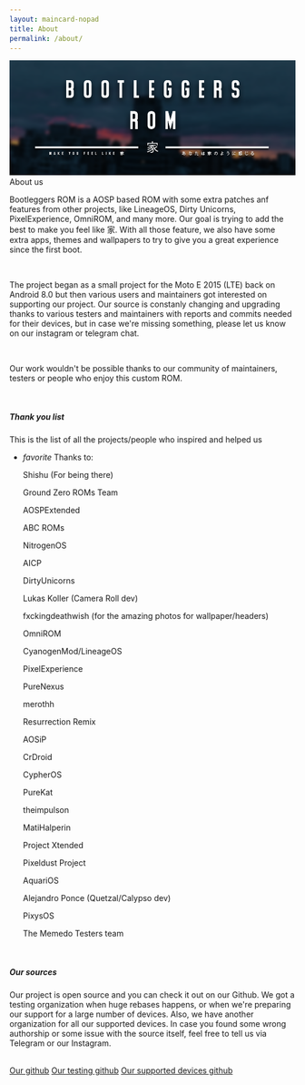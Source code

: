 ```yaml
---
layout: maincard-nopad
title: About
permalink: /about/
---
```

<div class="card-image">
	<img src="https://github.com/BootleggersROM/ExtraStuff/raw/pasta/threadfiles/00-banner.png">
	<span class="card-title">About us</span>
</div>
<div class="card-content">
	<p>Bootleggers ROM is a AOSP based ROM with some extra patches anf features from other projects, like LineageOS, Dirty Unicorns, PixelExperience, OmniROM, and many more. Our goal is trying to add the best to make you feel like 家. With all those feature, we also have some extra apps, themes and wallpapers to try to give you a great experience since the first boot.</p><br>
	<p>The project began as a small project for the Moto E 2015 (LTE) back on Android 8.0 but then various users and maintainers got interested on supporting our project. Our source is constanly changing and upgrading thanks to various testers and maintainers with reports and commits needed for their devices, but in case we're missing something, please let us know on our instagram or telegram chat.</p><br>
	<p>Our work wouldn't be possible thanks to our community of maintainers, testers or people who enjoy this custom ROM.</p><br>
	<h5>Thank you list</h5>
	<p>This is the list of all the projects/people who inspired and helped us</p>
	<ul class="collapsible shishu-lighter-bg collapsible-noborder">
		<li>
			<div class="collapsible-header collapsible-noborder shishu-lighter-bg">
				<i class="material-icons">favorite</i>
			Thanks to:</div>
			<div class="collapsible-body collapsible-noborder shishu-midlight-bg">
		<p>Shishu (For being there)</p>
		<p>Ground Zero ROMs Team</p>
		<p>AOSPExtended</p>
		<p>ABC ROMs</p>
		<p>NitrogenOS</p>
		<p>AICP</p>
		<p>DirtyUnicorns</p>
		<p>Lukas Koller (Camera Roll dev)</p>
		<p>fxckingdeathwish (for the amazing photos for wallpaper/headers)</p>
		<p>OmniROM</p>
		<p>CyanogenMod/LineageOS</p>
		<p>PixelExperience</p>
		<p>PureNexus</p>
		<p>merothh</p>
		<p>Resurrection Remix</p>
		<p>AOSiP</p>
		<p>CrDroid</p>
		<p>CypherOS</p>
		<p>PureKat</p>
		<p>theimpulson</p>
		<p>MatiHalperin</p>
		<p>Project Xtended</p>
		<p>Pixeldust Project</p>
		<p>AquariOS</p>
		<p>Alejandro Ponce (Quetzal/Calypso dev)</p>
		<p>PixysOS </p>
		<p>The Memedo Testers team</p>
			</div>
		</li>
	</ul>
	<br>
	<h5>Our sources</h5>
	<p>Our project is open source and you can check it out on our Github. We got a testing organization when huge rebases happens, or when we're preparing our support for a large number of devices. Also, we have another organization for all our supported devices. In case you found some wrong authorship or some issue with the source itself, feel free to tell us via Telegram or our Instagram.</p><br>
		<a class="waves-effect waves-light btn shishu-accent-btn" href="https://github.com/BootleggersROM">Our github</a>
		<a class="waves-effect waves-light btn shishu-accent-btn" href="https://github.com/Bootleggers-Future">Our testing github</a>
		<a class="waves-effect waves-light btn shishu-accent-btn" href="https://github.com/BootleggersROM-Devices">Our supported devices github</a>
</div>
